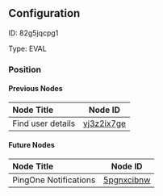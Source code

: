 # <nil>
## Configuration
ID:  82g5jqcpg1

Type: EVAL 








### Position

#### Previous Nodes
| Node Title | Node ID |
| :------------- | ------------ |
| Find user details | [yj3z2ix7ge](./yj3z2ix7ge.md) | 
 
 #### Future Nodes
| Node Title | Node ID |
| :------------- | ------------ |
| PingOne Notifications |[5pgnxcibnw](./5pgnxcibnw.md) | 